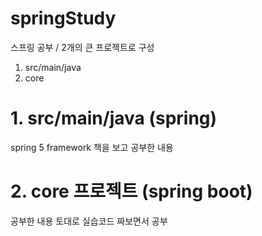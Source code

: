 # springStudy
스프링 공부 / 2개의 큰 프로젝트로 구성
1. src/main/java
2. core

# 1. src/main/java (spring)
spring 5 framework 책을 보고 공부한 내용

# 2. core 프로젝트 (spring boot)
공부한 내용 토대로 실습코드 짜보면서 공부
